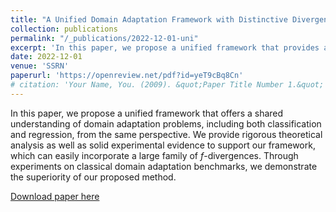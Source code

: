 ```yaml
---
title: "A Unified Domain Adaptation Framework with Distinctive Divergence Analysis"
collection: publications
permalink: "/_publications/2022-12-01-uni"
excerpt: 'In this paper, we propose a unified framework that provides a shared understanding of both domain adaptation problems, including classification and regression, from the same perspective.'
date: 2022-12-01
venue: 'SSRN'
paperurl: 'https://openreview.net/pdf?id=yeT9cBq8Cn'
# citation: 'Your Name, You. (2009). &quot;Paper Title Number 1.&quot; <i>Journal 1</i>. 1(1).'
---
```

In this paper, we propose a unified framework that offers a shared understanding of domain adaptation problems, including both classification and regression, from the same perspective. We provide rigorous theoretical analysis as well as solid experimental evidence to support our framework, which can easily incorporate a large family of $f$-divergences. Through experiments on classical domain adaptation benchmarks, we demonstrate the superiority of our proposed method.

[Download paper here](https://openreview.net/pdf?id=yeT9cBq8Cn)

<!-- Recommended citation: Your Name, You. (2009). "Paper Title Number 1." <i>Journal 1</i>. 1(1). -->